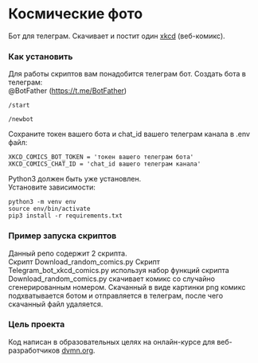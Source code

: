 # Космические фото
Бот для телеграм. Скачивает и постит один [xkcd](https://xkcd.com/) (веб-комикс).
### Как установить
Для работы скриптов вам понадобится телеграм бот.
Создать бота в телеграм:  
@BotFather (https://t.me/BotFather)
```
/start
```
```
/newbot
```
Сохраните токен вашего бота и chat_id вашего телеграм канала в .env файл:
```
XKCD_COMICS_BOT_TOKEN = 'токен вашего телеграм бота'
XKCD_COMICS_CHAT_ID = 'chat_id вашего телеграм канала'
```
Python3 должен быть уже установлен.  
Установите зависимости:
```commandline
python3 -m venv env
source env/bin/activate
pip3 install -r requirements.txt
```
### Пример запуска скриптов
Данный репо содержит 2 скрипта.  
Скрипт Download_random_comics.py 
Скрипт Telegram_bot_xkcd_comics.py используя набор функций скрипта Download_random_comics.py скачивает комикс со случайно сгенерированным номером. Скачанный в виде картинки png комикс подхватывается ботом и отправляется в телеграм, после чего скачанный файл удаляется.


### Цель проекта
Код написан в образовательных целях на онлайн-курсе для веб-разработчиков [dvmn.org](https://dvmn.org/).

